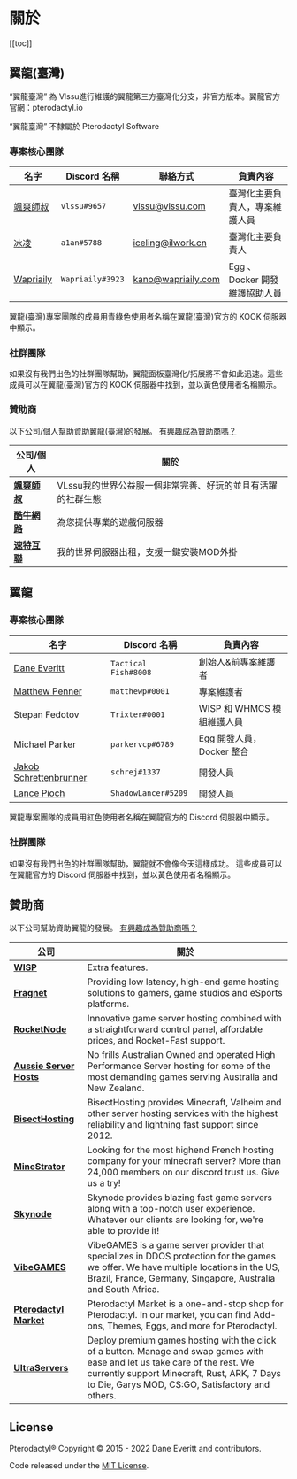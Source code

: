 # 關於
[[toc]]

## 翼龍(臺灣)

“翼龍臺灣” 為 Vlssu進行維護的翼龍第三方臺灣化分支，非官方版本。翼龍官方官網：pterodactyl.io

“翼龍臺灣” 不隸屬於 Pterodactyl Software

### 專案核心團隊
| 名字 | Discord 名稱 | 聯絡方式 | 負責內容 |
| ---- | ------------ | ------ | ---- |
| [颯爽師叔](https://vlssu.com/) | `vlssu#9657` | [vlssu@vlssu.com](mailto:vlssu@vlssu.com) | 臺灣化主要負責人，專案維護人員 |
| [冰凌](https://ilwork.cn/) | `a1an#5788` | [iceling@ilwork.cn](mailto:iceling@ilwork.cn) | 臺灣化主要負責人 |
| [Wapriaily](https://www.wapriaily.com/) | `Wapriaily#3923` | [kano@wapriaily.com](mailto:kano@wapriaily.com) | Egg 、Docker 開發維護協助人員 |

翼龍(臺灣)專案團隊的成員用青綠色使用者名稱在翼龍(臺灣)官方的 KOOK 伺服器中顯示。

### 社群團隊
如果沒有我們出色的社群團隊幫助，翼龍面板臺灣化/拓展將不會如此迅速。這些成員可以在翼龍(臺灣)官方的 KOOK 伺服器中找到，並以黃色使用者名稱顯示。

### 贊助商
以下公司/個人幫助資助翼龍(臺灣)的發展。 [有興趣成為贊助商嗎？](https://afdian.net/@vlssu)

| 公司/個人 | 關於 |
| ------- | ----- |
| [**颯爽師叔**](https://vlssu.cn) | VLssu我的世界公益服一個非常完善、好玩的並且有活躍的社群生態 |
| [**酷牛網路**](https://www.kuniu.net) | 為您提供專業的遊戲伺服器 |
| [**速特互聯**](https://www.suteidc.com) | 我的世界伺服器出租，支援一鍵安裝MOD外掛 |

## 翼龍
### 專案核心團隊
| 名字 | Discord 名稱 | 負責內容 |
| ---- | ------------ | ---- |
| [Dane Everitt](https://daneeveritt.com/)      | `Tactical Fish#8008` | 創始人&前專案維護者 |
| [Matthew Penner](https://matthewp.io/)        | `matthewp#0001`      | 專案維護者                  |
| Stepan Fedotov                                | `Trixter#0001`       | WISP 和 WHMCS 模組維護人員      |
| Michael Parker                                | `parkervcp#6789`     | Egg 開發人員，Docker 整合   |
| [Jakob Schrettenbrunner](https://schrej.net/) | `schrej#1337`        | 開發人員                           |
| [Lance Pioch](https://lancepioch.com/)        | `ShadowLancer#5209`  | 開發人員                           |

翼龍專案團隊的成員用紅色使用者名稱在翼龍官方的 Discord 伺服器中顯示。

### 社群團隊
如果沒有我們出色的社群團隊幫助，翼龍就不會像今天這樣成功。 這些成員可以在翼龍官方的 Discord 伺服器中找到，並以黃色使用者名稱顯示。

## 贊助商

以下公司幫助資助翼龍的發展。 [有興趣成為贊助商嗎？](https://github.com/sponsors/DaneEveritt)

| 公司                                                   | 關於                                                                                                                                                                                                                           |
|-----------------------------------------------------------|---------------------------------------------------------------------------------------------------------------------------------------------------------------------------------------------------------------------------------|
| [**WISP**](https://wisp.gg)                               | Extra features.                                                                                                                                                                                                                 |
| [**Fragnet**](https://fragnet.net)                        | Providing low latency, high-end game hosting solutions to gamers, game studios and eSports platforms.                                                                                                                           |
| [**RocketNode**](https://rocketnode.com/)                 | Innovative game server hosting combined with a straightforward control panel, affordable prices, and Rocket-Fast support.                                                                                                       |
| [**Aussie Server Hosts**](https://aussieserverhosts.com/) | No frills Australian Owned and operated High Performance Server hosting for some of the most demanding games serving Australia and New Zealand.                                                                                 |
| [**BisectHosting**](https://www.bisecthosting.com/)       | BisectHosting provides Minecraft, Valheim and other server hosting services with the highest reliability and lightning fast support since 2012.                                                                                 |
| [**MineStrator**](https://minestrator.com/)               | Looking for the most highend French hosting company for your minecraft server? More than 24,000 members on our discord trust us. Give us a try!                                                                                 |
| [**Skynode**](https://www.skynode.pro/)                   | Skynode provides blazing fast game servers along with a top-notch user experience. Whatever our clients are looking for, we're able to provide it!                                                                              |
| [**VibeGAMES**](https://vibegames.net/)                   | VibeGAMES is a game server provider that specializes in DDOS protection for the games we offer. We have multiple locations in the US, Brazil, France, Germany, Singapore, Australia and South Africa.                           |
| [**Pterodactyl Market**](https://pterodactylmarket.com/)  | Pterodactyl Market is a one-and-stop shop for Pterodactyl. In our market, you can find Add-ons, Themes, Eggs, and more for Pterodactyl.                                                                                         |
| [**UltraServers**](https://ultraservers.com/)             | Deploy premium games hosting with the click of a button. Manage and swap games with ease and let us take care of the rest. We currently support Minecraft, Rust, ARK, 7 Days to Die, Garys MOD, CS:GO, Satisfactory and others. |

## License

Pterodactyl® Copyright © 2015 - 2022 Dane Everitt and contributors.

Code released under the [MIT License](https://github.com/pterodactyl/panel/blob/develop/LICENSE.md).
